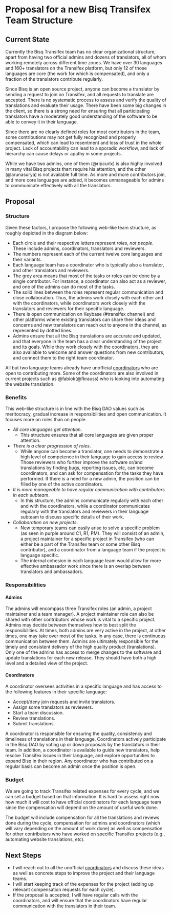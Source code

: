 # Proposal for a new Bisq Transifex Team Structure

## Current State
Currently the Bisq Transifex team has no clear organizational structure, apart from having two official admins and dozens of translators, all of whom working remotely across different time zones. We have over 30 languages and 160+ translators on the Transifex platform, but only 12 of those languages are core (the work for which is compensated), and only a fraction of the translators contribute regularly. 

Since Bisq is an open source project, anyone can become a translator by sending a request to join on Transifex, and all requests to translate are accepted. There is no systematic process to assess and verify the quality of translations and evaluate their usage. There have been some big changes in the client, so there is a strong need for ensuring that all participating translators have a moderately good understanding of the software to be able to convey it in their language.

Since there are no clearly defined roles for most contributors in the team, some contributions may not get fully recognized and properly compensated, which can lead to resentment and loss of trust in the  whole project. Lack of accountability can lead to a sporadic workflow, and lack of hierarchy can cause delays or apathy in some projects.

While we have two admins, one of them (@ripcurlx) is also highly involved in many vital Bisq projects thart require his attention, and the other (@arunasurya) is not available full time. As more and more contributors join, and more core languages are added, it becomes unmanageable for admins to communicate effectively with all the translators.

## Proposal

### Structure
Given these factors, I propose the following web-like team structure, as roughly depicted in the diagram below: 
- Each circle and their respective letters represent *roles, not people*. These include admins, coordinators, translators and reviewers.
- The numbers represent each of the current twelve core languages and their variants.
- Each language team has a coordinator who is typically also a translator, and other translators and reviewers.
- The grey area means that most of the tasks or roles can be done by a single contributor. For instance, a coordinator can also act as a reviewer, and one of the admins can do most of the tasks.
- The solid lines between the roles represent regular communication and close collaboration. Thus, the admins work closely with each other and with the coordinators, while coordinators work closely with the translators and reviewers for their specific language.
- There is open communication on Keybase (#transifex channel) and other platforms where existing translators can share their ideas and concerns and new translators can reach out to anyone in the channel, as represented by dotted lines.
- Admins ensure that all the Bisq translations are accurate and updated, and that everyone in the team has a clear understanding of the project and its goals. While they work closely with the coordinators, they are also available to welcome and answer questions from new contributors, and connect them to the right team coordinator.

All but two language teams already have unofficial [coordinators](https://docs.google.com/spreadsheets/d/1P4JMLrcRtSWkxfh9jG7AXkfdgdkEYwgttGgly-ercXc/edit#gid=98383320) who are open to contributing more. Some of the coordinators are also involved in current projects such as @fabiok(@fkrauss) who is looking into automating the website translation.

### Benefits
This web-like structure is in line with the Bisq DAO values such as meritocracy, gradual increase in responsibilities and open communication. It focuses more on roles than on people.
- *All core languages get attention*.
   - This structure ensures that all core languages are given proper attention.
- *There is a clear progression of roles*. 
   - While anyone can become a translator, one needs to demonstrate a high level of competence in their language to gain access to review. Those reviewers who further improve the software or/and translations by finding bugs, reporting issues, etc, can become coordinators, and can ask for compensation for the tasks they have performed. If there is a need for a new admin, the position can be filled by one of the active coordinators.
- *It is more manageable to have regular communication with contributors in each subteam*.
   - In this structure, the admins communicate regularly with each other and with the coordinators, while a coordinator communicates regularly with the translators and reviewers in their language subteam to discuss specific details of their work.
- *Collaboration on new projects*.
  - New temporary teams can easily arise to solve a specific problem (as seen in purple around C1, R1, PM). They will consist of an admin, a project maintainer for a specific project in Transifex (who can either be a part of the Transifex team or some other Bisq contributor), and a coordinator from a language team if the project is language specific.
  - The internal cohesion in each language team would allow for more effective ambassador work since there is an overlap between translators and ambassadors.


### Responsibilities

#### Admins
The admins will encompass three Transifex roles (an admin, a project maintainer and a team manager). A project maintainer role can also be shared with other contributors whose work is vital to a specific project. Admins may decide between themselves how to best split the responsibilities. At times, both admins are very active in the project, at other times, one may take over most of the tasks. In any case, there is continuous communication between them. Admins are ultimately responsible for the timely and consistent delivery of the high quality product (translations). Only one of the admins has access to merge changes to the software and update translations for each new release. They should have both a high level and a detailed view of the project.

#### Coordinators
A coordinator oversees activities in a specific language and has access to the following features in their specific language:
- Accept/deny join requests and invite translators.
- Assign some translators as reviewers.
- Start a team discussion.
- Review translations.
- Submit translations.

A coordinator is responsible for ensuring the quality, consistency and timeliness of translations in their language.
Coordinators actively participate in the Bisq DAO by voting up or down proposals by the translators in their team. In addition, a coordinator is available to guide new translators, help resolve Transifex issues in their language, and explore opportunities to expand Bisq in their region. Any coordinator who has contributed on a regular basis can become an admin once the position is open.

### Budget
We are going to track Transifex related expenses for every cycle, and we can set a budget based on that information. It is hard to assess right now how much it will cost to have official coordinators for each language team since the compensation will depend on the amount of useful work done. 

The budget will include compensation for all the translations and reviews done during the cycle, compensation for admins and coordinators (which will vary depending on the amount of work done) as well as compensation for other contributors who have worked on specific Transifex projects (e.g., automating website translations, etc).

## Next Steps
- I will reach out to all the unofficial [coordinators](https://docs.google.com/spreadsheets/d/1P4JMLrcRtSWkxfh9jG7AXkfdgdkEYwgttGgly-ercXc/edit#gid=98383320) and discuss these ideas as well as concrete steps to improve the project and their language teams.
- I will start keeping track of the expenses for the project (adding up relevant compensation requests for each cycle).
- If the proposal is accepted, I will have regular calls with the coordinators, and will ensure that the coordinators have regular communication with the translators in their team.

